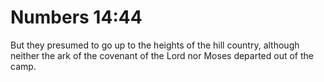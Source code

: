 # Numbers 14:44

But they presumed to go up to the heights of the hill country, although neither the ark of the covenant of the Lord nor Moses departed out of the camp.
